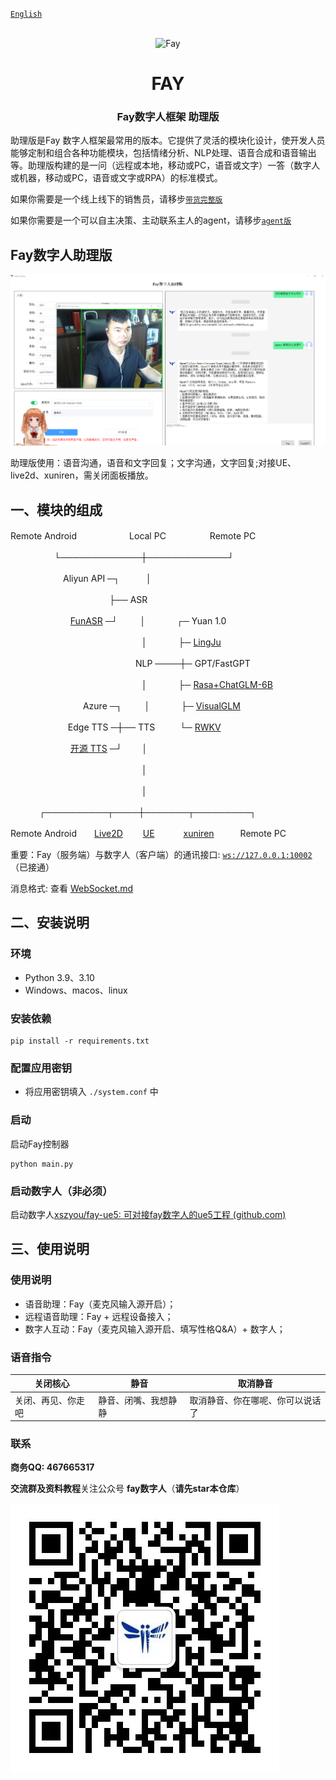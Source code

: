 [`English`](https://github.com/TheRamU/Fay/blob/main/README_EN.md)

<div align="center">
    <br>
    <img src="images/icon.png" alt="Fay">
    <h1>FAY</h1>
	<h3>Fay数字人框架 助理版</h3>
</div>



助理版是Fay 数字人框架最常用的版本。它提供了灵活的模块化设计，使开发人员能够定制和组合各种功能模块，包括情绪分析、NLP处理、语音合成和语音输出等。助理版构建的是一问（远程或本地，移动或PC，语音或文字）一答（数字人或机器，移动或PC，语音或文字或RPA）的标准模式。



如果你需要是一个线上线下的销售员，请移步[`带货完整版`](https://github.com/TheRamU/Fay/tree/fay-sales-edition)  

如果你需要是一个可以自主决策、主动联系主人的agent，请移步[`agent版`](https://github.com/TheRamU/Fay/)                      

## **Fay数字人助理版**



![](images/controller.png)

助理版使用：语音沟通，语音和文字回复；文字沟通，文字回复;对接UE、live2d、xuniren，需关闭面板播放。


## **一、模块的组成**




  Remote Android　　　　　　Local PC　　　　　Remote PC

　　　　　└─────────────┼─────────────┘
                
                
　　　　　　Aliyun API ─┐　　　│
      
            
　　　　　 　　　　　　├── ASR　　　
            
            
 　  　　 　　　 [FunASR](https://www.bilibili.com/video/BV1qs4y1g74e) ─┘  　　  │　　 　 ┌─ Yuan 1.0
                
　　　　　　　　　　　　　　　│　　 　 ├─ [LingJu](https://www.bilibili.com/video/BV1NW4y1D76a/)
                
　　　 　　　　　　　　　　　NLP ────┼─ GPT/FastGPT
                
　　　　　　　　　　　　　　　│　　 　 ├─ [Rasa+ChatGLM-6B](https://www.bilibili.com/video/BV1D14y1f7pr)
         
　　　　　　　　 Azure ─┐　 　 │　　 　 ├─ [VisualGLM](https://www.bilibili.com/video/BV1mP411Q7mj)
            
　　　　　 　 Edge TTS ─┼──     TTS 　  　 └─ [RWKV](https://www.bilibili.com/video/BV1yu41157zB)
       
　 　　 　   　　[开源 TTS](https://www.bilibili.com/read/cv25192534) ─┘　  　│　　 　 
            
　　　　　　　　　　　　　　　│　　 　 
         
　　　　　　　　　　　　　　　│　　 　 
                
　　　  ┌──────────┬────┼───────┬─────────┐

Remote Android　　[Live2D](https://www.bilibili.com/video/BV1sx4y1d775/?vd_source=564eede213b9ddfa9a10f12e5350fd64)　　 [UE](https://www.bilibili.com/read/cv25133736)　　　 [xuniren](https://www.bilibili.com/read/cv24997550)　　　Remote PC



重要：Fay（服务端）与数字人（客户端）的通讯接口: [`ws://127.0.0.1:10002`](ws://127.0.0.1:10002)（已接通）

消息格式: 查看 [WebSocket.md](https://github.com/TheRamU/Fay/blob/main/WebSocket.md)


## **二、安装说明**


### **环境** 
- Python 3.9、3.10
- Windows、macos、linux

### **安装依赖**

```shell
pip install -r requirements.txt
```

### **配置应用密钥**
+ 将应用密钥填入 `./system.conf` 中

### **启动**
启动Fay控制器
```shell
python main.py
```


### **启动数字人（非必须）**
启动数字人[xszyou/fay-ue5: 可对接fay数字人的ue5工程 (github.com)](https://github.com/xszyou/fay-ue5)



## **三、使用说明**


### **使用说明**

+ 语音助理：Fay（麦克风输入源开启）；
+ 远程语音助理：Fay + 远程设备接入；
+ 数字人互动：Fay（麦克风输入源开启、填写性格Q&A）+ 数字人；


### **语音指令**

| 关闭核心                  | 静音                       | 取消静音                                                         |
| ------------------------- | -------------------------- | ------------------------------------------------------------ |
| 关闭、再见、你走吧   | 静音、闭嘴、我想静静        |   取消静音、你在哪呢、你可以说话了                            |



### **联系**

**商务QQ: 467665317**

**交流群及资料教程**关注公众号 **fay数字人**（**请先star本仓库**）

![](images/gzh.jpg)
